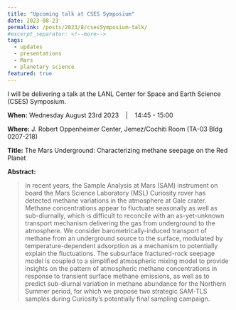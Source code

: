 ```yaml
---
title: "Upcoming talk at CSES Symposium"
date: 2023-08-23
permalink: /posts/2023/8/csesSymposium-talk/
#excerpt_separator: <!--more-->
tags:
  - updates 
  - presentations
  - Mars
  - planetary science
featured: true 
---
```

<!-- excerpt: "<img src='/images/posts/nmtBureau_walkoutSlide.png' alt='NMT-talkBanner' width='500px'/>" -->

<!-- NOTE: the featured callout in front matter allows the post to appear automatically on the ABOUT page if enabled there. -->
<!-- NOTE: the except_separator in the front matter allows you to manually specify how much of the post is included in the except (in this case, everything between the ``more`` callout. -->
<!-- <img src="/images/posts/symposiumFlyer2023.png" alt="symposiumFlyerBanner" width="300px"/> -->

I will be delivering a talk at the LANL Center for Space and Earth Science (CSES) Symposium. 


**When:** Wednesday August 23rd 2023 &nbsp;&nbsp; \| &nbsp;&nbsp; 14:45 - 15:00 

**Where:** J. Robert Oppenheimer Center, Jemez/Cochiti Room (TA-03 Bldg 0207-218)
<!-- [Zoom](https://zoom.us/j/99880495832){: .btn--research} --> 

**Title:** The Mars Underground: Characterizing methane seepage on the Red Planet 

**Abstract:** 
> In recent years, the Sample Analysis at Mars (SAM) instrument on board the Mars Science Laboratory (MSL) Curiosity rover has detected methane variations in the atmosphere at Gale crater. Methane concentrations appear to fluctuate seasonally as well as sub-diurnally, which is difficult to reconcile with an as-yet-unknown transport mechanism delivering the gas from underground to the atmosphere. We consider barometrically-induced transport of methane from an underground source to the surface, modulated by temperature-dependent adsorption as a mechanism to potentially explain the fluctuations. The subsurface fractured-rock seepage model is coupled to a simplified atmospheric mixing model to provide insights on the pattern of atmospheric methane concentrations in response to transient surface methane emissions, as well as to predict sub-diurnal variation in methane abundance for the Northern Summer period, for which we propose two strategic SAM-TLS samples during Curiosity’s potentially final sampling campaign.
 

<!-- ![NMT-talkBanner](/images/posts/nmtBureau_walkoutSlide.png) -->



<!-- Excerpt this whole post: -->
<!-- more -->




